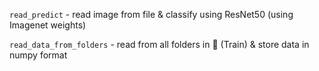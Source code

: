 <code>read_predict</code> - read image from file & classify using ResNet50 (using Imagenet weights)

<code>read_data_from_folders</code> - read from all folders in 📁 (Train) & store data in numpy format

